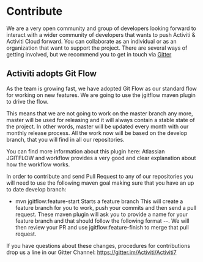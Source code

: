 # Contribute

We are a very open community and group of developers looking forward to interact with a wider community of developers that wants to push Activiti & Activiti Cloud forward. You can collaborate as an individual or as an organization that want to support the project.
There are several ways of getting involved, but we recommend you to get in touch via [Gitter](https://gitter.im/Activiti/Activiti7) 

## Activiti adopts Git Flow

As the team is growing fast, we have adopted Git Flow as our standard flow for working on new features. We are going to use the jgitflow maven plugin to drive the flow.

This means that we are not going to work on the master branch any more, master will be used for releasing and it will always contain a stable state of the project. In other words, master will be updated every month with our monthly release process. All the work now will be based on the develop branch, that you will find in all our repositories.

You can find more information about this plugin here: Atlassian JGITFLOW and workflow provides a very good and clear explanation about how the workflow works.

In order to contribute and send Pull Request to any of our repositories you will need to use the following maven goal making sure that you have an up to date develop branch:

- mvn jgitflow:feature-start Starts a feature branch
This will create a feature branch for you to work, push your commits and then send a pull request. These maven plugin will ask you to provide a name for your feature branch and that should follow the following format <github username>-<issue number>-<short desc>. We will then review your PR and use jgitflow:feature-finish to merge that pull request.

If you have questions about these changes, procedures for contributions drop us a line in our Gitter Channel: https://gitter.im/Activiti/Activiti7
